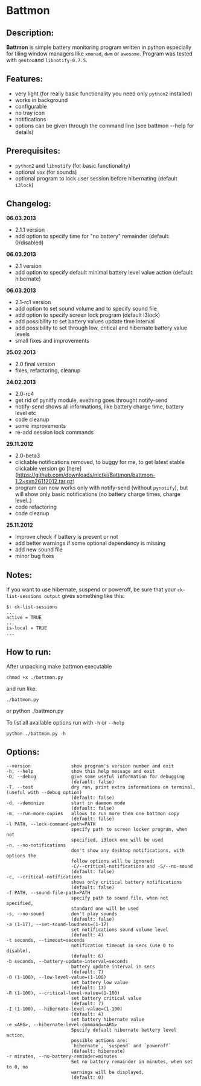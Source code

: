 # Battmon

## Description:
**Battmon** is simple battery monitoring program written in python especially for tiling window managers like `xmonad`, `dwm` or `awesome`.
Program was tested with `gentoo`and `libnotify-0.7.5`.

## Features:
* very light (for really basic functionality you need only `python2` installed)
* works in background
* configurable
* no tray icon
* notifications
* options can be given through the command line (see battmon --help for details)

## Prerequisites:
* `python2` and `libnotify` (for basic functionality)
* optional `sox` (for sounds)
* optional program to lock user session before hibernating (default `i3lock`)

## Changelog:
**06.03.2013**
* 2.1.1 version
* add option to specify time for "no battery" remainder (default: 0/disabled)

**06.03.2013**
* 2.1 version
* add option to specify default minimal battery level value action (default: hibernate)

**06.03.2013**
* 2.1-rc1 version
* add option to set sound volume and to specify sound file
* add option to specify screen lock program (default i3lock)
* add possibility to set battery values update time interval
* add possibility to set through low, critical and hibernate battery value levels
* small fixes and improvements

**25.02.2013**
* 2.0 final version
* fixes, refactoring, cleanup

**24.02.2013**
* 2.0-rc4
* get rid of pynitfy module, evething goes throught notify-send
* notify-send shows all informations, like battery charge time, battery level etc
* code cleanup
* some improvements
* re-add session lock commands

**29.11.2012**
* 2.0-beta3
* clickable notifications removed, to buggy for me, to get latest stable clickable version go [here] (https://github.com/downloads/nictki/Battmon/battmon-1.2~svn26112012.tar.gz)
* program can now works only with notify-send (without `pynotify`), but will show only basic notifications (no battery charge times, charge level..)
* code refactoring
* code cleanup

**25.11.2012**
* improve check if battery is present or not
* add better warnings if some optional dependency is missing
* add new sound file
* minor bug fixes

## Notes:
If you want to use hibernate, suspend or poweroff, be sure that your `ck-list-sessions output` gives something like this:
 
	$: ck-list-sessions
   	...
   	active = TRUE
   	...
   	is-local = TRUE
   	...

## How to run:
After unpacking make battmon executable
	
	chmod +x ./battmon.py

and run like:

	./battmon.py 

or
	python ./battmon.py

To list all available options run with `-h` or `--help`
	
	python ./battmon.py -h

## Options:

    --version               show program's version number and exit
    -h, --help              show this help message and exit
    -D, --debug             give some useful information for debugging
                            (default: false)
    -T, --test              dry run, print extra informations on terminal, (useful with --debug option)
                            (default: false)
    -d, --demonize          start in daemon mode
                            (default: false)
    -m, --run-more-copies   allows to run more then one battmon copy
                            (default: false)
    -l PATH, --lock-command-path=PATH
                            specify path to screen locker program, when not
                            specified, i3lock one will be used
    -n, --no-notifications
                            don't show any desktop notifications, with options the
                            follow options will be ignored:
                            -C/--critical-notifications and -S/--no-sound
                            (default: false)
    -c, --critical-notifications
                            shows only critical battery notifications
                            (default: false)
    -f PATH, --sound-file-path=PATH
                            specify path to sound file, when not specified,
                            standard one will be used
    -s, --no-sound          don't play sounds
                            (default: false)
    -a (1-17), --set-sound-loudness=(1-17)
                            set notifications sound volume level
                            (default: 4)
    -t seconds, --timeout=seconds
                            notification timeout in secs (use 0 to disable),
                            (default: 6)
    -b seconds, --battery-update-interval=seconds
                            battery update interval in secs
                            (default: 7)
    -O (1-100), --low-level-value=(1-100)
                            set battery low value
                            (default: 17)
    -R (1-100), --critical-level-value=(1-100)
                            set battery critical value
                            (default: 7)
    -I (1-100), --hibernate-level-value=(1-100)
                            (default: 4)
                            set battery hibernate value
    -e <ARG>, --hibernate-level-command=<ARG>
                            Specify default hibernate battery level action,
                            possible actions are:
                            `hibernate`, `suspend` and `poweroff`
                            (default: hibernate)
    -r minutes, --no-battery-reminder=minutes
                            Set no battery remainder in minutes, when set to 0, no
                            warnings will be displayed,
                            (default: 0)

